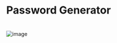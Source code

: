 # Password Generator

#

![image](https://user-images.githubusercontent.com/100248387/160262649-948c9952-9119-4944-94b2-5e6d5a37ee4f.png)
